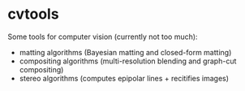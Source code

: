 # cvtools
Some tools for computer vision (currently not too much):

- matting algorithms (Bayesian matting and closed-form matting)
- compositing algorithms (multi-resolution blending and graph-cut compositing)
- stereo algorithms (computes epipolar lines + recitifies images)

